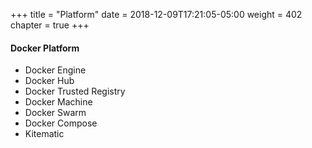 +++
title = "Platform"
date = 2018-12-09T17:21:05-05:00
weight = 402
chapter = true
+++

#### Docker Platform
* Docker Engine
* Docker Hub
* Docker Trusted Registry
* Docker Machine
* Docker Swarm
* Docker Compose
* Kitematic
